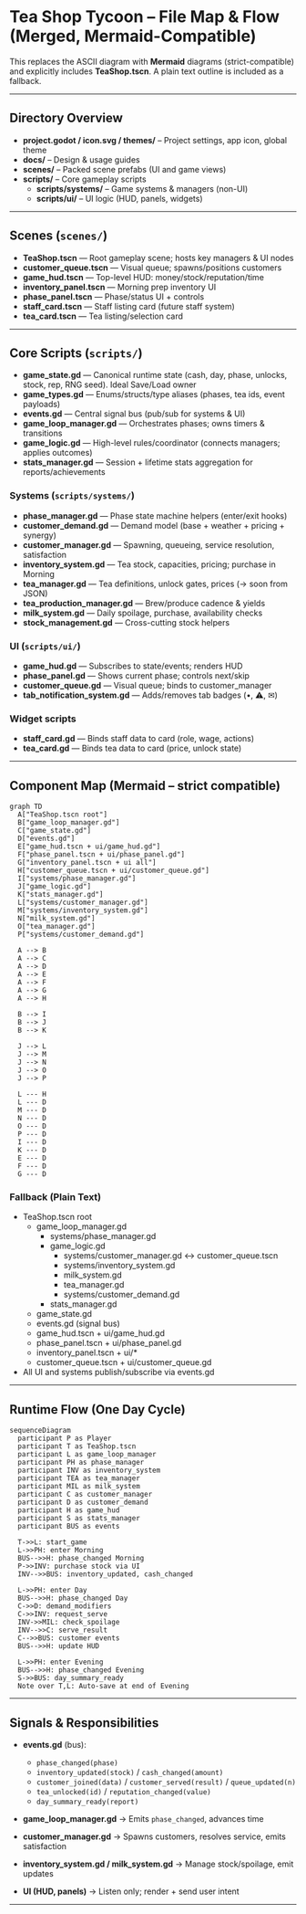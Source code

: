 # Tea Shop Tycoon – File Map & Flow (Merged, Mermaid-Compatible)

This replaces the ASCII diagram with **Mermaid** diagrams (strict-compatible) and explicitly includes **TeaShop.tscn**. A plain text outline is included as a fallback.

---

## Directory Overview

- **project.godot / icon.svg / themes/** – Project settings, app icon, global theme
- **docs/** – Design & usage guides
- **scenes/** – Packed scene prefabs (UI and game views)
- **scripts/** – Core gameplay scripts
  - **scripts/systems/** – Game systems & managers (non-UI)
  - **scripts/ui/** – UI logic (HUD, panels, widgets)

---

## Scenes (`scenes/`)

- **TeaShop.tscn** — Root gameplay scene; hosts key managers & UI nodes
- **customer_queue.tscn** — Visual queue; spawns/positions customers
- **game_hud.tscn** — Top-level HUD: money/stock/reputation/time
- **inventory_panel.tscn** — Morning prep inventory UI
- **phase_panel.tscn** — Phase/status UI + controls
- **staff_card.tscn** — Staff listing card (future staff system)
- **tea_card.tscn** — Tea listing/selection card

---

## Core Scripts (`scripts/`)

- **game_state.gd** — Canonical runtime state (cash, day, phase, unlocks, stock, rep, RNG seed). Ideal Save/Load owner
- **game_types.gd** — Enums/structs/type aliases (phases, tea ids, event payloads)
- **events.gd** — Central signal bus (pub/sub for systems & UI)
- **game_loop_manager.gd** — Orchestrates phases; owns timers & transitions
- **game_logic.gd** — High-level rules/coordinator (connects managers; applies outcomes)
- **stats_manager.gd** — Session + lifetime stats aggregation for reports/achievements

### Systems (`scripts/systems/`)

- **phase_manager.gd** — Phase state machine helpers (enter/exit hooks)
- **customer_demand.gd** — Demand model (base + weather + pricing + synergy)
- **customer_manager.gd** — Spawning, queueing, service resolution, satisfaction
- **inventory_system.gd** — Tea stock, capacities, pricing; purchase in Morning
- **tea_manager.gd** — Tea definitions, unlock gates, prices (→ soon from JSON)
- **tea_production_manager.gd** — Brew/produce cadence & yields
- **milk_system.gd** — Daily spoilage, purchase, availability checks
- **stock_management.gd** — Cross-cutting stock helpers

### UI (`scripts/ui/`)

- **game_hud.gd** — Subscribes to state/events; renders HUD
- **phase_panel.gd** — Shows current phase; controls next/skip
- **customer_queue.gd** — Visual queue; binds to customer_manager
- **tab_notification_system.gd** — Adds/removes tab badges (•, ⚠, ✉)

### Widget scripts

- **staff_card.gd** — Binds staff data to card (role, wage, actions)
- **tea_card.gd** — Binds tea data to card (price, unlock state)

---

## Component Map (Mermaid – strict compatible)

```mermaid
graph TD
  A["TeaShop.tscn root"]
  B["game_loop_manager.gd"]
  C["game_state.gd"]
  D["events.gd"]
  E["game_hud.tscn + ui/game_hud.gd"]
  F["phase_panel.tscn + ui/phase_panel.gd"]
  G["inventory_panel.tscn + ui all"]
  H["customer_queue.tscn + ui/customer_queue.gd"]
  I["systems/phase_manager.gd"]
  J["game_logic.gd"]
  K["stats_manager.gd"]
  L["systems/customer_manager.gd"]
  M["systems/inventory_system.gd"]
  N["milk_system.gd"]
  O["tea_manager.gd"]
  P["systems/customer_demand.gd"]

  A --> B
  A --> C
  A --> D
  A --> E
  A --> F
  A --> G
  A --> H

  B --> I
  B --> J
  B --> K

  J --> L
  J --> M
  J --> N
  J --> O
  J --> P

  L --- H
  L --- D
  M --- D
  N --- D
  O --- D
  P --- D
  I --- D
  K --- D
  E --- D
  F --- D
  G --- D
```

### Fallback (Plain Text)

- TeaShop.tscn root
  - game_loop_manager.gd
    - systems/phase_manager.gd
    - game_logic.gd
      - systems/customer_manager.gd ↔ customer_queue.tscn
      - systems/inventory_system.gd
      - milk_system.gd
      - tea_manager.gd
      - systems/customer_demand.gd
    - stats_manager.gd
  - game_state.gd
  - events.gd (signal bus)
  - game_hud.tscn + ui/game_hud.gd
  - phase_panel.tscn + ui/phase_panel.gd
  - inventory_panel.tscn + ui/\*
  - customer_queue.tscn + ui/customer_queue.gd
- All UI and systems publish/subscribe via events.gd

---

## Runtime Flow (One Day Cycle)

```mermaid
sequenceDiagram
  participant P as Player
  participant T as TeaShop.tscn
  participant L as game_loop_manager
  participant PH as phase_manager
  participant INV as inventory_system
  participant TEA as tea_manager
  participant MIL as milk_system
  participant C as customer_manager
  participant D as customer_demand
  participant H as game_hud
  participant S as stats_manager
  participant BUS as events

  T->>L: start_game
  L->>PH: enter Morning
  BUS-->>H: phase_changed Morning
  P->>INV: purchase stock via UI
  INV-->>BUS: inventory_updated, cash_changed

  L->>PH: enter Day
  BUS-->>H: phase_changed Day
  C->>D: demand_modifiers
  C->>INV: request_serve
  INV->>MIL: check_spoilage
  INV-->>C: serve_result
  C-->>BUS: customer events
  BUS-->>H: update HUD

  L->>PH: enter Evening
  BUS-->>H: phase_changed Evening
  S->>BUS: day_summary_ready
  Note over T,L: Auto-save at end of Evening
```

---

## Signals & Responsibilities

- **events.gd** (bus):

  - `phase_changed(phase)`
  - `inventory_updated(stock)` / `cash_changed(amount)`
  - `customer_joined(data)` / `customer_served(result)` / `queue_updated(n)`
  - `tea_unlocked(id)` / `reputation_changed(value)`
  - `day_summary_ready(report)`

- **game_loop_manager.gd** → Emits `phase_changed`, advances time
- **customer_manager.gd** → Spawns customers, resolves service, emits satisfaction
- **inventory_system.gd / milk_system.gd** → Manage stock/spoilage, emit updates
- **UI (HUD, panels)** → Listen only; render + send user intent

---

